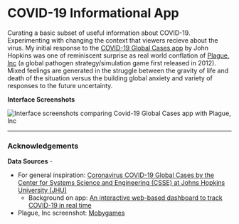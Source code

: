 # COVID-19 Informational App

Curating a basic subset of useful information about COVID-19. Experimenting with changing the context that viewers recieve about the virus. My initial response to the [COVID-19 Global Cases app](https://www.arcgis.com/apps/opsdashboard/index.html) by John Hopkins was one of reminiscent surprise as real world conflation of [Plague, Inc](https://www.ndemiccreations.com/en/22-plague-inc) (a global pathogen strategy/simulation game first released in 2012). Mixed feelings are generated in the struggle between the gravity of life and death of the situation versus the building global anxiety and variety of responses to the future uncertainty.

**Interface Screenshots**

![Interface screenshots comparing Covid-19 Global Cases app with Plague, Inc](https://raw.githubusercontent.com/Studiobear/core/apps/covid/static/covid19-screenshots.jpg)

---

### Acknowledgements

**Data Sources** -[]()

- For general inspiration: [Coronavirus COVID-19 Global Cases by the Center for Systems Science and Engineering (CSSE) at Johns Hopkins University (JHU)](https://www.arcgis.com/apps/opsdashboard/index.html)
  - Background on app: [An interactive web-based dashboard to track COVID-19 in real time](<https://www.thelancet.com/journals/laninf/article/PIIS1473-3099(20)30120-1/fulltext>)
- Plague, Inc screenshot: [Mobygames](https://www.mobygames.com/game/windows-phone/plague-inc/screenshots/gameShotId,945108/)
